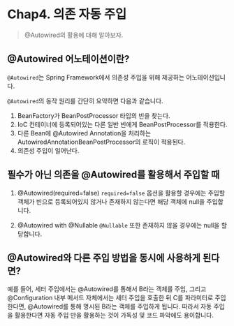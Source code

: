 # Chap4. 의존 자동 주입
> @Autowired의 활용에 대해 알아보자.

## @Autowired 어노테이션이란?
`@Autowired`는 Spring Framework에서 의존성 주입을 위해 제공하는 어노테이션입니다.

`@Autowired`의 동작 원리를 간단히 요약하면 다음과 같습니다.
1. BeanFactory가 BeanPostProcessor 타입의 빈을 찾는다.
2. IoC 컨테이너에 등록되어있는 다른 일반 빈에게 BeanPostProcessor를 적용한다.
3. 다른 Bean에 @Autowired Annotation을 처리하는 AutowiredAnnotationBeanPostProcessor의 로직이 적용된다.
4. 의존성 주입이 일어난다.

## 필수가 아닌 의존을 @Autowired를 활용해서 주입할 때
1. @Autowired(required=false)
   `required=false` 옵션을 활용할 경우에는 주입할 객체가 빈으로 등록되어있지 않거나 존재하지 않는다면 해당 객체에 null을 주입합니다.
   
2. @Autowired with @Nullable
   `@Nullable` 또한 존재하지 않을 경우에는 null을 할당합니다.

## @Autowired와 다른 주입 방법을 동시에 사용하게 된다면?
예를 들어, 세터 주입에서는 @Autowired를 통해서 B라는 객체를 주입, 그리고 @Configuration 내부 메서드 자체에서는 세터 주입을 호출한 뒤 C를 파라미터로 주입한다면,
@Autowired를 통해 명시된 B라는 객체를 주입하게 됩니다. 따라서 자동 주입을 활용한다면 자동 주입 만을 활용하는 것이 가독성 및 코드 파악에도 용이합니다.
